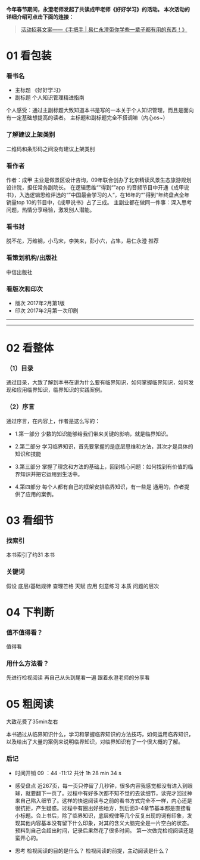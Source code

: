 **今年春节期间，永澄老师发起了共读成甲老师《好好学习》的活动。
本次活动的详细介绍可点击下面的连接：**
> [活动招募文案——《手把手 | 易仁永澄带你学些一辈子都有用的东西！》](https://mp.weixin.qq.com/s?__biz=MzI0MTA0MzcxMw==&mid=2650453324&idx=1&sn=0cb24476766d511a695512e3a31a4583&pass_ticket=AOFH8A7l6bvVTisr1m67O21kVpruojAuGD4VyfqUiZ1y57F2bYakz4N3JLiyk3A5 )

# 01 看包装

### 看书名

- 主标题 
《好好学习》
- 副标题
个人知识管理精进指南

个人感受：通过主副标题大致知道本书是写的一本关于个人知识管理，而且是面向有一定基础想提高的读者。
主标题和副标题完全不搭调嘛（内心os~）


###   了解建议上架类别
二维码和条形码之间没有建议上架类别


###  看作者
作者：成甲
主业是做景区设计咨询，09年联合创办了北京精读风景生态旅游规划设计院，担任常务副院长。
在逻辑思维“”得到“”app 的音频节目中开通《成甲说书》，入选逻辑思维评选的“”中国最会学习的人“，在16年的“”得到“年终盘点全年销量top 10的节目中，《成甲说书》占了三成。
主副业都在做同一件事：深入思考问题，热情分享经验，激发别人潜能。


### 看书封
脱不花，万维钢，小马宋，李笑来，彭小六，占隼，易仁永澄 推荐

### 看策划机构/出版社
中信出版社


### 看版次和印次
- 版次 
2017年2月第1版
- 印次 
2017年2月第一次印刷

***
***

  
# 02 看整体 

### （1）目录

通过目录，大致了解到本书在讲为什么要有临界知识，如何掌握临界知识，如何发现和应用临界知识，临界知识的实践案例。



### （2）序言
通过序言，在内容上，作者是这么写的：
- 1.第一部分
少数的知识能够给我们带来关键的影响，就是临界知识。
- 2.第二部分
学习临界知识，首先要掌握的是底层思维和方法，其次才是具体的知识和技能
- 3.第三部分
掌握了理念和方法的基础上，回到核心问题：如何找到有价值的临界知识并把它运用到生活中。

- 4.第四部分
每个人都有自己的框架安排临界知识，有一些是 通用的，作者提供了应用的案例。



# 03 看细节

### 找索引
本书索引了约31 本书

###  关键词
假设
底层/基础规律
查理芒格
天赋
应用
刻意练习
本质
问题的层次


# 04 下判断

### 值不值得看？
值得看

### 用什么方法看？
先进行检视阅读
再自己从头到尾看一遍
跟着永澄老师的分享看

# 05 粗阅读
大致花费了35min左右

本书通过从临界知识什么，学习和掌握临界知识的方法技巧，如何运用临界知识，以及给出了大量的案例来说明临界知识，对临界知识有了一个很大概的了解。

### 后记
- 时间开销
09 ：44 -11:12   共计 1h 28 min 34 s

- 感受盘点
近267页，每一页只停留了几秒钟，很多内容我感觉都没有进入到眼球，就要翻下一页了。过程中有好多次都不知不觉的去读细节，读完才回过神来自己陷入细节了。这样的快速阅读与之前的看书方式完全不一样，内心还是很抗拒，产生疑惑。过程中有圈出好些地方，到后面3-4章节基本都是直接看小标题。合上书后，除了临界知识，底层规律等几个反复出现的词有印象，发现其他内容基本没有留下什么印象，对其的含义大脑完全是一片空白的状态。
预料到自己会超出时间，记录后果然花了很多时间。
第一次做完检视阅读还是蛮开心的。

- 思考
检视阅读的目的是什么？
检视阅读的前提，主动阅读是什么？
